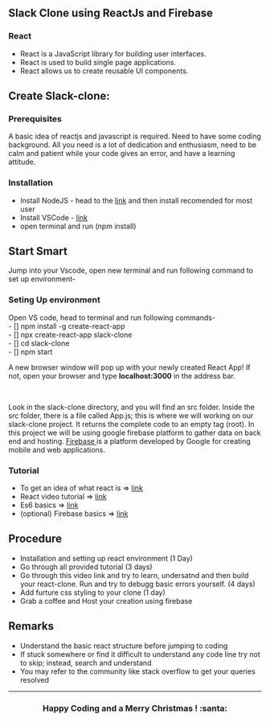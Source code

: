 <h2> Slack Clone using ReactJs and Firebase</h2>

<h3> React </h3>
<ul>
  <li> React is a JavaScript library for building user interfaces.</li>
  <li> React is used to build single page applications.</li>
  <li> React allows us to create reusable UI components.</li>
</ul>
<h2>Create Slack-clone:</h2>
<h3>Prerequisites</h3>
<p>A basic idea of reactjs and javascript is required. Need to have some coding background. All you need is a lot of dedication and enthusiasm, need to be calm and patient while your code gives an error, and have a learning attitude.<br></p>

<h3> Installation </h3>
<ul>
  <li>Install NodeJS - head to the <a href="https://nodejs.org/en/">link</a> and then install recomended for most user</li>
  <li>Install VSCode - <a href="https://code.visualstudio.com/download">link</a></li>
  <li> open terminal and run (npm install) </li>
</ul>


<h2>Start Smart</h2>
Jump into your Vscode, open new terminal and run following command to set up environment-<br>
<h3> Seting Up environment </h3>
Open VS code, head to terminal and run following commands-<br>
- [] npm install -g create-react-app<br>
- [] npx create-react-app slack-clone<br>
- [] cd slack-clone<br>
- [] npm start<br>
<p>A new browser window will pop up with your newly created React App! If not, open your browser and type <b>localhost:3000</b> in the address bar.</p><br>
<p>Look in the slack-clone directory, and you will find an src folder. Inside the src folder, there is a file called App.js; this is where we will working on our slack-clone project. It returns the complete code to an empty tag (root). In this project we will be using  google firebase platform to gather data on back end and hosting. <a href="https://firebase.google.com/"> Firebase </a>is a platform developed by Google for creating mobile and web applications.</p>

<h3>Tutorial</h3>
<ul>
  <li> To get an idea of what react is => <a href="https://www.w3schools.com/react//"> link</a><br> </li>
  <li> React video tutorial => <a href="https://youtu.be/dGcsHMXbSOA">link</a></li>
  <li> Es6 basics => <a href="https://youtu.be/WZQc7RUAg18//">link</a></li>
  <li>(optional) Firebase basics => <a href="https://youtu.be/9kRgVxULbag">link</a></li>
</ul>

<h2>Procedure</h2>
<ul>
  <li>Installation and setting up react environment (1 Day)</li>
  <li>Go through all provided tutorial (3 days)</li>
  <li>Go through this video link and try to learn, undersatnd and then build your react-clone. Run and try to debugg basic errors yourself. (4 days)</li>
  <li>Add furture css styling to your clone (1 day)</li>
  <li>Grab a coffee  and Host your creation using firebase</li>
</ul>

<h2>Remarks</h2>
<ul>
  <li>Understand the basic react structure before jumping to coding </li>
  <li>If stuck somewhere or find it difficult to understand any code line try not to skip; instead, search and understand</li>
  <li>You may refer to the community like stack overflow to get your queries resolved</li>
</ul>

<hr>
<h3 align="center"> Happy Coding and a Merry Christmas ! :santa:</h3>
 


